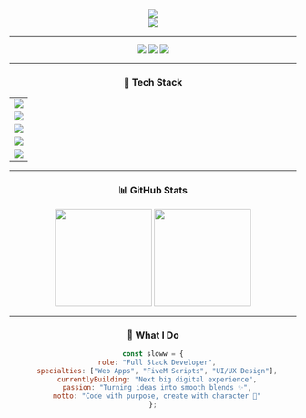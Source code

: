 <div align="center">
  <img src="https://capsule-render.vercel.app/api?type=waving&color=0C0C0C&height=200&section=header&text=Code%20•%20Create%20•%20Distill&fontSize=32&fontColor=D8C748&animation=twinkling" />
</div>
<div align="center">
  <img src="https://readme-typing-svg.herokuapp.com?font=Fira+Code&weight=600&size=30&duration=2500&pause=800&color=D8C748&center=true&vCenter=true&width=700&lines=〉+I'm+Sloww+🥃;〉+Full+Stack+Developer;〉+FiveM+Creator+%26+Scripter;〉+Crafting+Digital+Dreams+🔥" />
</div>

---

<p align="center">
  <img src="https://komarev.com/ghpvc/?username=slowwdown&color=D8C748&style=for-the-badge&label=Bar+Visitors" />
  <img src="https://img.shields.io/badge/Stack-Full%20Stack-0C0C0C?style=for-the-badge&logo=stackshare&logoColor=D8C748" />
  <img src="https://img.shields.io/badge/Specialty-FiveM-D8C748?style=for-the-badge" />
</p>

---

<div align="center">

### 🧰 Tech Stack

<table align="center" cellpadding="10">
  <tr>
    <td><img src="https://skillicons.dev/icons?i=html,css,sass,tailwind,materialui,figma&theme=dark" /></td>
  </tr>
  <tr>
    <td><img src="https://skillicons.dev/icons?i=js,ts,react,nodejs,express,lua&theme=dark" /></td>
  </tr>
  <tr>
    <td><img src="https://skillicons.dev/icons?i=nextjs,nuxtjs,vite,angular,threejs,prisma&theme=dark" /></td>
  </tr>
  <tr>
    <td><img src="https://skillicons.dev/icons?i=mysql,git,github,vscode,postman,docker&theme=dark" /></td>
  </tr>
  <tr>
    <td><img src="https://skillicons.dev/icons?i=npm,notion,ps,ubuntu,vercel,cloudflare&theme=dark" /></td>
  </tr>
</table>

</div>

---

<div align="center">

### 📊 GitHub Stats

<img height="170em" src="https://github-readme-stats.vercel.app/api?username=slowwdown&show_icons=true&theme=dark&include_all_commits=true&count_private=true&icon_color=D8C748&title_color=D8C748&text_color=FFFFFF&bg_color=0C0C0C&hide_border=true"/>
<img height="170em" src="https://github-readme-stats.vercel.app/api/top-langs/?username=slowwdown&layout=compact&theme=dark&title_color=D8C748&text_color=FFFFFF&bg_color=0C0C0C&hide_border=true"/>

</div>

---

<div align="center">

### 🌟 What I Do

```js
const sloww = {
  role: "Full Stack Developer",
  specialties: ["Web Apps", "FiveM Scripts", "UI/UX Design"],
  currentlyBuilding: "Next big digital experience",
  passion: "Turning ideas into smooth blends ✨",
  motto: "Code with purpose, create with character 🥃"
};
```

</div>
